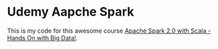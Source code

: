 # Udemy Aapche Spark

This is my code for this awesome course [Apache Spark 2.0 with Scala - Hands On with Big Data!](https://www.udemy.com/apache-spark-with-scala-hands-on-with-big-data).
